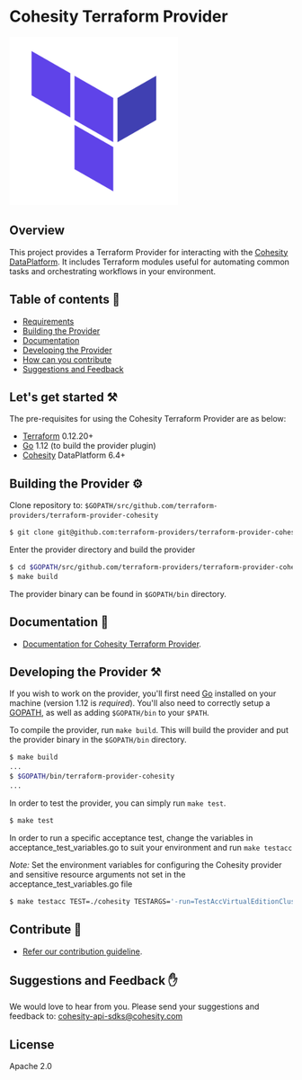 # Cohesity Terraform Provider

![](docs/assets/images/terraform.png)

## Overview

This project provides a Terraform Provider for interacting with the [Cohesity DataPlatform](https://www.cohesity.com/products/data-platform). It includes Terraform modules useful for automating common tasks and orchestrating workflows in your environment.

## Table of contents :scroll:

 - [Requirements](#get-startedt)
 - [Building the Provider](#building)
 - [Documentation](#doc)
 - [Developing the Provider](#developing-the-provider)
 - [How can you contribute](#contribute)
 - [Suggestions and Feedback](#suggest)
 

## <a name="get-started"></a> Let's get started :hammer_and_pick:

The pre-requisites for using the Cohesity Terraform Provider are as below:


-	[Terraform](https://www.terraform.io/downloads.html) 0.12.20+
-	[Go](https://golang.org/doc/install) 1.12 (to build the provider plugin)
-   [Cohesity](https://www.cohesity.com/) DataPlatform 6.4+

## <a name="building"></a> Building the Provider :gear:

Clone repository to: `$GOPATH/src/github.com/terraform-providers/terraform-provider-cohesity`

```sh
$ git clone git@github.com:terraform-providers/terraform-provider-cohesity $GOPATH/src/github.com/terraform-providers/terraform-provider-cohesity
```

Enter the provider directory and build the provider

```sh
$ cd $GOPATH/src/github.com/terraform-providers/terraform-provider-cohesity
$ make build
```

The provider binary can be found in `$GOPATH/bin` directory.


## <a name="doc"></a> Documentation :book:

* [Documentation for Cohesity Terraform Provider](https://github.com/cohesity/terraform-provider-cohesity/tree/master/docs).

## <a name ="developing-the-provider"></a> Developing the Provider :hammer_and_pick:

If you wish to work on the provider, you'll first need [Go](http://www.golang.org) installed on your machine (version 1.12 is *required*). You'll also need to correctly setup a [GOPATH](http://golang.org/doc/code.html#GOPATH), as well as adding `$GOPATH/bin` to your `$PATH`.

To compile the provider, run `make build`. This will build the provider and put the provider binary in the `$GOPATH/bin` directory.

```sh
$ make build
...
$ $GOPATH/bin/terraform-provider-cohesity
...
```
In order to test the provider, you can simply run `make test`.

```sh
$ make test
```
In order to run a specific acceptance test, change the variables in acceptance_test_variables.go to suit your environment and run `make testacc`

*Note:* Set the environment variables for configuring the Cohesity provider and sensitive resource arguments not set in the acceptance_test_variables.go file

```sh
$ make testacc TEST=./cohesity TESTARGS='-run=TestAccVirtualEditionCluster_basic'
```

## <a name="contribute"></a> Contribute :handshake:

* [Refer our contribution guideline](https://github.com/cohesity/terraform-provider-cohesity/tree/master/CONTRIBUTING.md).

## <a name="suggest"></a> Suggestions and Feedback :raised_hand:

We would love to hear from you. Please send your suggestions and feedback to: [cohesity-api-sdks@cohesity.com](mailto:cohesity-api-sdks@cohesity.com)

## License

Apache 2.0
